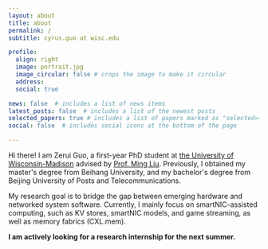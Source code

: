 ```yaml
---
layout: about
title: about
permalink: /
subtitle: cyrus.guo at wisc.edu

profile:
  align: right
  image: portrait.jpg
  image_circular: false # crops the image to make it circular
  address: 
  social: true

news: false  # includes a list of news items
latest_posts: false  # includes a list of the newest posts
selected_papers: true # includes a list of papers marked as "selected={true}"
social: false  # includes social icons at the bottom of the page

---
```


Hi there! I am Zerui Guo, a first-year PhD student at [the University of Wisconsin-Madison](https://www.cs.wisc.edu/) advised by [Prof. Ming Liu](https://pages.cs.wisc.edu/~mgliu/index.html).  Previously, I obtained my master's degree from Beihang University, and my bachelor's degree from Beijing University of Posts and Telecommunications.

My research goal is to bridge the gap between emerging hardware and networked system software. Currently, I mainly focus on smartNIC-assisted computing, such as KV stores, smartNIC models, and game streaming, as well as memory fabrics (CXL.mem).

**I am actively looking for a research internship for the next summer.**

